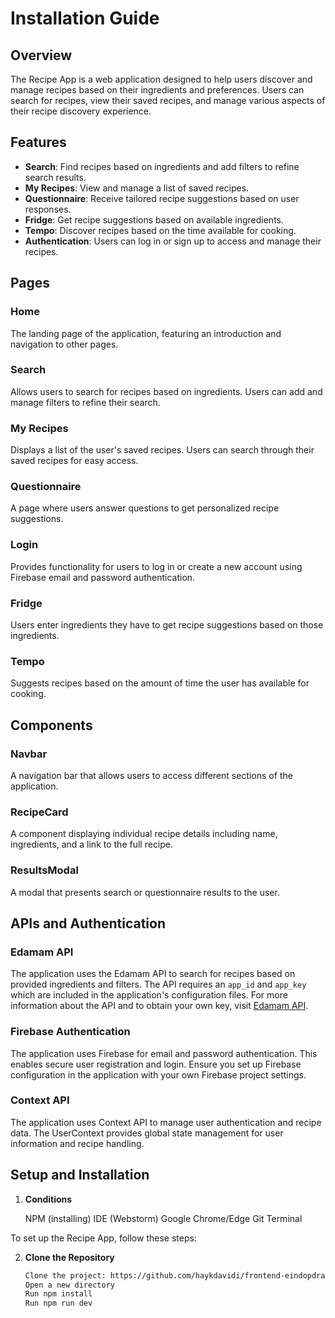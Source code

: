 # Installation Guide

## Overview

The Recipe App is a web application designed to help users discover and manage recipes based on their ingredients and preferences. Users can search for recipes, view their saved recipes, and manage various aspects of their recipe discovery experience.

## Features

- **Search**: Find recipes based on ingredients and add filters to refine search results.
- **My Recipes**: View and manage a list of saved recipes.
- **Questionnaire**: Receive tailored recipe suggestions based on user responses.
- **Fridge**: Get recipe suggestions based on available ingredients.
- **Tempo**: Discover recipes based on the time available for cooking.
- **Authentication**: Users can log in or sign up to access and manage their recipes.

## Pages

### Home

The landing page of the application, featuring an introduction and navigation to other pages.

### Search

Allows users to search for recipes based on ingredients. Users can add and manage filters to refine their search.

### My Recipes

Displays a list of the user's saved recipes. Users can search through their saved recipes for easy access.

### Questionnaire

A page where users answer questions to get personalized recipe suggestions.

### Login

Provides functionality for users to log in or create a new account using Firebase email and password authentication.

### Fridge

Users enter ingredients they have to get recipe suggestions based on those ingredients.

### Tempo

Suggests recipes based on the amount of time the user has available for cooking.

## Components

### Navbar

A navigation bar that allows users to access different sections of the application.

### RecipeCard

A component displaying individual recipe details including name, ingredients, and a link to the full recipe.

### ResultsModal

A modal that presents search or questionnaire results to the user.

## APIs and Authentication

### Edamam API

The application uses the Edamam API to search for recipes based on provided ingredients and filters. The API requires an `app_id` and `app_key` which are included in the application's configuration files. For more information about the API and to obtain your own key, visit [Edamam API](https://developer.edamam.com/).

### Firebase Authentication

The application uses Firebase for email and password authentication. This enables secure user registration and login. Ensure you set up Firebase configuration in the application with your own Firebase project settings.

### Context API

The application uses Context API to manage user authentication and recipe data. The UserContext provides global state management for user information and recipe handling.


## Setup and Installation

1. **Conditions**

   NPM (installing)
   IDE (Webstorm)
   Google Chrome/Edge
   Git
   Terminal

To set up the Recipe App, follow these steps:

2. **Clone the Repository**

   ```bash
   Clone the project: https://github.com/haykdavidi/frontend-eindopdracht-novi-foody.git
   Open a new directory
   Run npm install
   Run npm run dev
